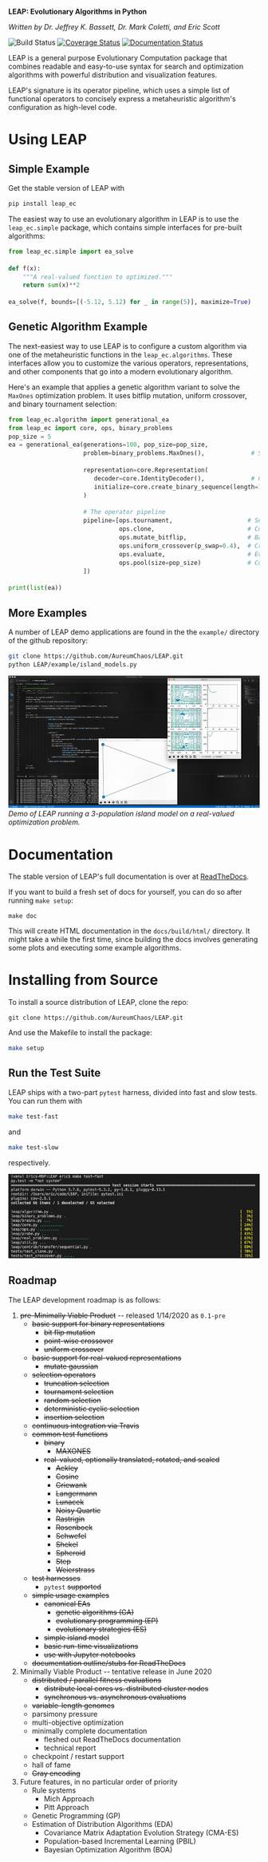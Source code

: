 **LEAP: Evolutionary Algorithms in Python**

*Written by Dr. Jeffrey K. Bassett, Dr. Mark Coletti, and Eric Scott*

![Build Status](https://travis-ci.org/AureumChaos/LEAP.svg?branch=master)
[![Coverage Status](https://coveralls.io/repos/github/AureumChaos/LEAP/badge.svg?branch=master)](https://coveralls.io/github/AureumChaos/LEAP?branch=master)
[![Documentation Status](https://readthedocs.org/projects/leap-gmu/badge/?version=latest)](https://leap-gmu.readthedocs.io/en/latest/?badge=latest)

LEAP is a general purpose Evolutionary Computation package that combines readable and easy-to-use syntax for search and
optimization algorithms with powerful distribution and visualization features.

LEAP's signature is its operator pipeline, which uses a simple list of 
functional operators to concisely express a metaheuristic algorithm's 
configuration as high-level code.


# Using LEAP

## Simple Example

Get the stable version of LEAP with

```bash
pip install leap_ec
```

The easiest way to use an evolutionary algorithm in LEAP is to use the 
`leap_ec.simple` package, which contains simple interfaces for pre-built
algorithms:

```Python
from leap_ec.simple import ea_solve

def f(x):
    """A real-valued function to optimized."""
    return sum(x)**2

ea_solve(f, bounds=[(-5.12, 5.12) for _ in range(5)], maximize=True)
```

## Genetic Algorithm Example

The next-easiest way to use LEAP is to configure a custom algorithm via one 
of the metaheuristic functions in the `leap_ec.algorithms`.  These 
interfaces allow you to customize the various operators, representations, 
and other components that go into a modern evolutionary algorithm.

Here's an example that applies a genetic algorithm variant to solve the 
`MaxOnes` optimization problem.  It uses bitflip mutation, uniform crossover, 
and binary tournament selection:

```Python
from leap_ec.algorithm import generational_ea
from leap_ec import core, ops, binary_problems
pop_size = 5
ea = generational_ea(generations=100, pop_size=pop_size,
                     problem=binary_problems.MaxOnes(),             # Solve a MaxOnes Boolean optimization problem
                     
                     representation=core.Representation(
                        decoder=core.IdentityDecoder(),             # Genotype and phenotype are the same for this task
                        initialize=core.create_binary_sequence(length=10)  # Initial genomes are random binary sequences
                     )

                     # The operator pipeline
                     pipeline=[ops.tournament,                     # Select parents via tournament selection
                               ops.clone,                          # Copy them (just to be safe)
                               ops.mutate_bitflip,                 # Basic mutation: defaults to a 1/L mutation rate
                               ops.uniform_crossover(p_swap=0.4),  # Crossover with a 40% chance of swapping each gene
                               ops.evaluate,                       # Evaluate fitness
                               ops.pool(size=pop_size)             # Collect offspring into a new population
                     ])

print(list(ea))
```

## More Examples

A number of LEAP demo applications are found in the the `example/` directory of the github repository:

```bash
git clone https://github.com/AureumChaos/LEAP.git
python LEAP/example/island_models.py
```

![Demo of LEAP running a 3-population island model on a real-valued optimization problem.](_static/island_model_animation.gif)
*Demo of LEAP running a 3-population island model on a real-valued optimization problem.*


# Documentation

The stable version of LEAP's full documentation is over at [ReadTheDocs](https://leap_gmu.readthedocs.io/).

If you want to build a fresh set of docs for yourself, you can do so after running `make setup`:

```
make doc
```

This will create HTML documentation in the `docs/build/html/` directory.  It might take a while the first time,
since building the docs involves generating some plots and executing some example algorithms.


# Installing from Source

To install a source distribution of LEAP, clone the repo:

```
git clone https://github.com/AureumChaos/LEAP.git
```

And use the Makefile to install the package:

```bash
make setup
```

## Run the Test Suite

LEAP ships with a two-part `pytest` harness, divided into fast and slow tests.  You can run them with 

```bash
make test-fast
```
and 

```bash
make test-slow
```

respectively.

![pytest output example](_static/pytest_output.png)




## Roadmap

The LEAP development roadmap is as follows:

1. ~~pre-Minimally Viable Product~~ -- released 1/14/2020 as ``0.1-pre``
    - ~~basic support for binary representations~~
        - ~~bit flip mutation~~
        - ~~point-wise crossover~~
        - ~~uniform crossover~~
    - ~~basic support for real-valued representations~~
        - ~~mutate gaussian~~
    - ~~selection operators~~
        - ~~truncation selection~~
        - ~~tournament selection~~
        - ~~random selection~~
        - ~~deterministic cyclic selection~~
        - ~~insertion selection~~
    - ~~continuous integration via Travis~~
    - ~~common test functions~~
        - ~~binary~~
            - ~~MAXONES~~
        - ~~real-valued, optionally translated, rotated, and scaled~~
            - ~~Ackley~~
            - ~~Cosine~~
            - ~~Griewank~~
            - ~~Langermann~~
            - ~~Lunacek~~
            - ~~Noisy Quartic~~
            - ~~Rastrigin~~
            - ~~Rosenbock~~
            - ~~Schwefel~~
            - ~~Shekel~~
            - ~~Spheroid~~
            - ~~Step~~
            - ~~Weierstrass~~
    - ~~test harnesses~~
        - `pytest` ~~supported~~
    - ~~simple usage examples~~
        - ~~canonical EAs~~
            - ~~genetic algorithms (GA)~~
            - ~~evolutionary programming (EP)~~
            - ~~evolutionary strategies (ES)~~
        - ~~simple island model~~
        - ~~basic run-time visualizations~~
        - ~~use with Jupyter notebooks~~
    - ~~documentation outline/stubs for ReadTheDocs~~
1. Minimally Viable Product -- tentative release in June 2020
    - ~~distributed / parallel fitness evaluations~~
        - ~~distribute local cores vs. distributed cluster nodes~~
        - ~~synchronous vs. asynchronous evaluations~~
    - ~~variable-length genomes~~
    - parsimony pressure
    - multi-objective optimization
    - minimally complete documentation
        - fleshed out ReadTheDocs documentation
        - technical report
    - checkpoint / restart support
    - hall of fame
    - ~~Gray encoding~~
1. Future features, in no particular order of priority
    - Rule systems
        - Mich Approach
        - Pitt Approach
    - Genetic Programming (GP)
    - Estimation of Distribution Algorithms (EDA)
        - Covariance Matrix Adaptation Evolution Strategy (CMA-ES)
        - Population-based Incremental Learning (PBIL)
        - Bayesian Optimization Algorithm (BOA)
